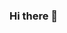 ### Hi there 👋

<!--
**selimozen/selimozen** is a ✨ _special_ ✨ repository because its `README.md` (this file) appears on your GitHub profile.

Here are some ideas to get you started:

- 🔭 I’m currently working on Machine learnig, NLP
- 🌱 I’m currently learning Deep learning, MLOps
- 👯 I’m looking to collaborate on Model deployment, data engineering etc.
- 💬 Ask me about NLP
- 📫 How to reach me: [Twitter - @Selimozen007](https://twitter.com/Selimozen007),[Linkedin](linkedin.com/in/selim-özen-496527142)  
- 😄 Pronouns: ...
- ⚡ Fun fact: ...
-->
